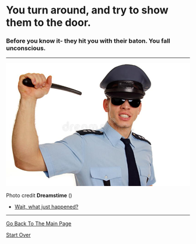 # You turn around, and try to show them to the door.
### Before you know it- they hit you with their baton. You fall unconscious.

---
![](baton.jpg)

Photo credit **Dreamstime** ()


* [Wait, what just happened?](../pick-lock/charles.md)

---

[Go Back To The Main Page](../README.md)

[Start Over](../start-question/start.md)